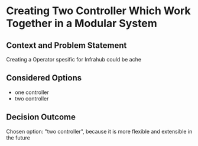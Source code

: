 # Creating Two Controller Which Work Together in a Modular System

## Context and Problem Statement

Creating a Operator spesific for Infrahub could be ache

## Considered Options

* one controller
* two controller

## Decision Outcome

Chosen option: "two controller", because it is more flexible and extensible in the future

